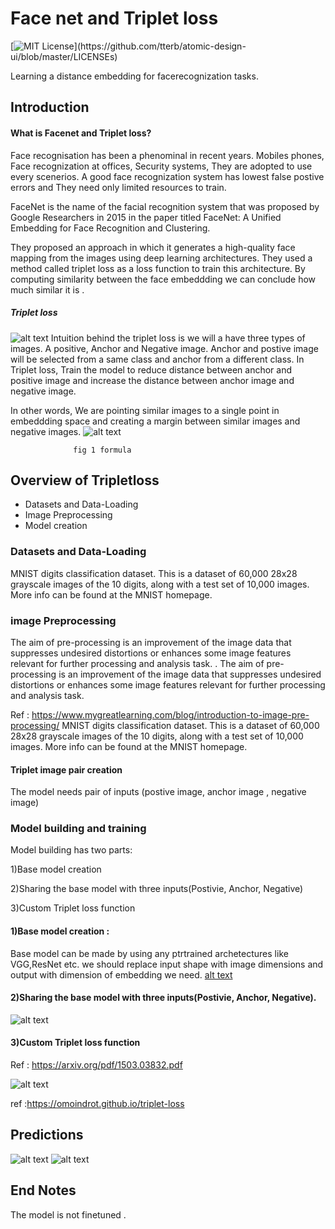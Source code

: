 
# Face net and Triplet loss 

[![MIT License](https://img.shields.io/apm/l/atomic-design-ui.svg?)](https://github.com/tterb/atomic-design-ui/blob/master/LICENSEs)

Learning a distance embedding for facerecognization tasks. 


## Introduction 

#### What is  Facenet and Triplet loss?
Face recognisation has been a phenominal in recent years. Mobiles phones, Face recognization at offices, Security systems, They are adopted to use every scenerios. A good face recognization system has lowest false postive errors and They need only limited resources to train.

FaceNet is the name of the facial recognition system that was proposed by Google Researchers in 2015 in the paper titled FaceNet: A Unified Embedding for Face Recognition and Clustering. 

They proposed an approach in which it generates a high-quality face mapping from the images using deep learning architectures. They used a method called triplet loss as a loss function to train this architecture.
By computing similarity between the face embeddding we can conclude how much similar it is .

##### Triplet loss

![alt text](https://raw.githubusercontent.com/vivekalex61/triplet-loss/blob/main/images/tripler.png)
Intuition behind the triplet loss is we will a have three types of images. A positive, Anchor and Negative image.
Anchor and postive  image will be selected from a same class and anchor from a different class.
In Triplet loss, Train the model to reduce distance between anchor and positive image and increase the distance between anchor image and negative image.

In other words, We are pointing similar images to a single point in embeddding space and creating a margin between similar images and negative images.
![alt text](https://raw.githubusercontent.com/vivekalex61/triplet-loss/blob/main/images/triplet_loss2.png)                      
                  
                  fig 1 formula

## Overview of Tripletloss
- Datasets and Data-Loading
- Image Preprocessing
- Model creation

### Datasets and Data-Loading

MNIST digits classification dataset. This is a dataset of 60,000 28x28 grayscale images of the 10 digits, along with a test set of 10,000 images. More info can be found at the MNIST homepage.
### image Preprocessing

The aim of pre-processing is an improvement of the image data that suppresses undesired distortions or enhances some image features relevant for further processing and analysis task.
. The aim of pre-processing is an improvement of the image data that suppresses undesired distortions or enhances some image features relevant for further processing and analysis task. 
 
Ref : https://www.mygreatlearning.com/blog/introduction-to-image-pre-processing/
MNIST digits classification dataset. This is a dataset of 60,000 28x28 grayscale images of the 10 digits, along with a test set of 10,000 images. More info can be found at the MNIST homepage.
#### Triplet image pair creation
The model needs pair of inputs (postive image, anchor image , negative image)

### Model building and training

Model building has two parts:

1)Base model creation 

2)Sharing the base model with three inputs(Postivie, Anchor, Negative)

3)Custom Triplet loss function 
#### 1)Base model creation :
Base model can be made by using any ptrtrained archetectures like VGG,ResNet etc.
we should replace input shape with image dimensions and output with dimension of embedding we need.
[alt text](https://raw.githubusercontent.com/vivekalex61/triplet-loss/blob/main/images/basemodel_plot.png)

#### 2)Sharing the base model with three inputs(Postivie, Anchor, Negative).
![alt text](https://raw.githubusercontent.com/vivekalex61/triplet-loss/blob/main/images/tripletmodel_plot.png)
#### 3)Custom Triplet loss function 

Ref : https://arxiv.org/pdf/1503.03832.pdf

![alt text](https://raw.githubusercontent.com/vivekalex61/triplet-loss/blob/main/images/tripletloss%20formula.png)


ref :https://omoindrot.github.io/triplet-loss
## Predictions
![alt text](https://raw.githubusercontent.com/vivekalex61/triplet-loss/blob/main/images/epoch.png)
![alt text](https://raw.githubusercontent.com/vivekalex61/triplet-loss/blob/main/images/Screenshot_2022-04-27_13-32-40.png)


## End Notes

The model is not finetuned .

